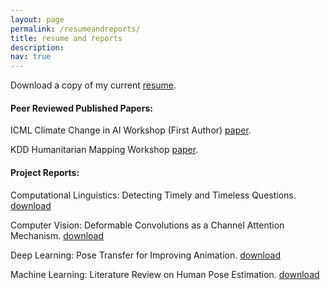 ```yaml
---
layout: page
permalink: /resumeandreports/
title: resume and reports
description:
nav: true
---
```



Download a copy of my current <a href="../assets/pdf/Madhava_Paliyam_Resume.pdf" download>resume</a>.

#### Peer Reviewed Published Papers:
ICML Climate Change in AI Workshop (First Author) <a href="../assets/pdf/Street2Sat.pdf" download>paper</a>.

KDD Humanitarian Mapping Workshop <a href="../assets/pdf/Humanitarian_Mapping_Workshop.pdf" download>paper</a>.


#### Project Reports:
Computational Linguistics: Detecting Timely and Timeless Questions. <a href="../assets/pdf/TimelyWimely.pdf" download>download</a>

Computer Vision: Deformable Convolutions as a Channel Attention Mechanism.
<a href="../assets/pdf/DEFCON_1.pdf" download>download</a>

Deep Learning: Pose Transfer for Improving Animation. <a href="../assets/pdf/498L_Project_Report.pdf" download>download</a>

Machine Learning: Literature Review on Human Pose Estimation. <a href="../assets/pdf/human_pose_est.pdf" download>download</a>
